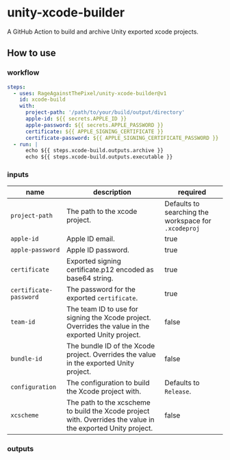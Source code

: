 # unity-xcode-builder

A GitHub Action to build and archive Unity exported xcode projects.

## How to use

### workflow

```yaml
steps:
  - uses: RageAgainstThePixel/unity-xcode-builder@v1
    id: xcode-build
    with:
      project-path: '/path/to/your/build/output/directory'
      apple-id: ${{ secrets.APPLE_ID }}
      apple-password: ${{ secrets.APPLE_PASSWORD }}
      certificate: ${{ APPLE_SIGNING_CERTIFICATE }}
      certificate-password: ${{ APPLE_SIGNING_CERTIFICATE_PASSWORD }}
  - run: |
      echo ${{ steps.xcode-build.outputs.archive }}
      echo ${{ steps.xcode-build.outputs.executable }}
```

### inputs

| name | description | required |
| ---- | ----------- | -------- |
| `project-path` | The path to the xcode project. | Defaults to searching the workspace for `.xcodeproj` |
| `apple-id` | Apple ID email. | true |
| `apple-password` | Apple ID password. | true |
| `certificate` | Exported signing certificate.p12 encoded as base64 string. | true |
| `certificate-password` | The password for the exported `certificate`. | true |
| `team-id` | The team ID to use for signing the Xcode project. Overrides the value in the exported Unity project. | false |
| `bundle-id` | The bundle ID of the Xcode project. Overrides the value in the exported Unity project. | false |
| `configuration` | The configuration to build the Xcode project with. | Defaults to `Release`. |
| `xcscheme` | The path to the xcscheme to build the Xcode project with. Overrides the value in the exported Unity project. | false |

### outputs
